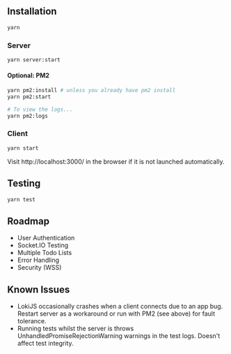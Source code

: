 ## Installation

```sh
yarn
```

### Server

```sh
yarn server:start
```

#### Optional: PM2

```sh
yarn pm2:install # unless you already have pm2 install
yarn pm2:start

# To view the logs...
yarn pm2:logs
```

### Client

```sh
yarn start
```

Visit http://localhost:3000/ in the browser if it is not launched automatically.

## Testing

```sh
yarn test
```

## Roadmap

- User Authentication
- Socket.IO Testing
- Multiple Todo Lists
- Error Handling
- Security (WSS)

## Known Issues

- LokiJS occasionally crashes when a client connects due to an app bug. Restart server as a workaround or run with PM2 (see above) for fault tolerance.
- Running tests whilst the server is throws UnhandledPromiseRejectionWarning warnings in the test logs. Doesn't affect test integrity.
